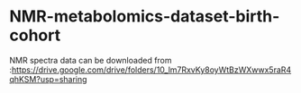 # NMR-metabolomics-dataset-birth-cohort

NMR spectra data can be downloaded from :https://drive.google.com/drive/folders/10_lm7RxvKy8oyWtBzWXwwx5raR4qhKSM?usp=sharing
